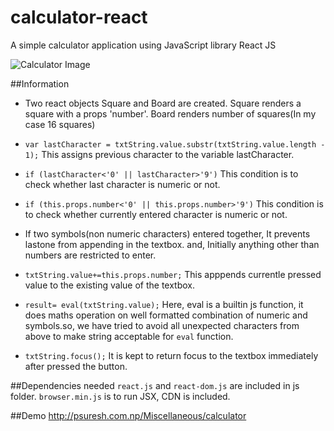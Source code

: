 # calculator-react
A simple calculator application using JavaScript library React JS

![Calculator Image](https://image.ibb.co/cT0CAa/calculator.jpg)


##Information
* Two react objects Square and Board are created. Square renders a square with a props 'number'. Board renders number of squares(In my case 16 squares)

* `var lastCharacter = txtString.value.substr(txtString.value.length - 1);` This assigns previous character to the variable lastCharacter.

* `if (lastCharacter<'0' || lastCharacter>'9')` This condition is to check whether last character is numeric or not.

* `if (this.props.number<'0' || this.props.number>'9')` This condition is to check whether currently entered character is numeric or not.

* If two symbols(non numeric characters) entered together, It prevents lastone from appending in the textbox. and, Initially anything other than numbers are restricted to enter.

* `txtString.value+=this.props.number;` This apppends currentle pressed value to the existing value of the textbox.

* `result= eval(txtString.value);` Here, eval is a builtin js function, it does maths operation on well formatted combination of numeric and symbols.so, we have tried to avoid all unexpected characters from above to make string acceptable for `eval` function.

* `txtString.focus();` It is kept to return focus to the textbox immediately after pressed the button.

##Dependencies needed
`react.js` and `react-dom.js` are included in js folder. `browser.min.js` is to run JSX, CDN is included.

##Demo
http://psuresh.com.np/Miscellaneous/calculator
